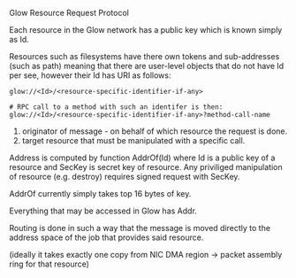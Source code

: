 
Glow Resource Request Protocol

Each resource in the Glow network has a public key which is known simply as Id.

Resources such as filesystems have there own tokens and sub-addresses (such as path)
meaning that there are user-level objects that do not have Id per see, however their Id 
has URI as follows:

``` 
glow://<Id>/<resource-specific-identifier-if-any>
```

```
# RPC call to a method with such an identifer is then:
glow://<Id>/<resource-specific-identifier-if-any>?method-call-name
```


1. originator of message - on behalf of which resource the request is done.
2. target resource that must be manipulated with a specific call.

Address is computed by function AddrOf(Id) where Id is a public key of a resource
and SecKey is secret key of resource. Any priviliged manipulation of resource (e.g. destroy) 
requires signed request with SecKey.

AddrOf currently simply takes top 16 bytes of key.

Everything that may be accessed in Glow has Addr.

Routing is done in such a way that the message is moved
directly to the address space of the job that provides said resource.

(ideally it takes exactly one copy from NIC DMA region -> packet assembly ring for that resource)

